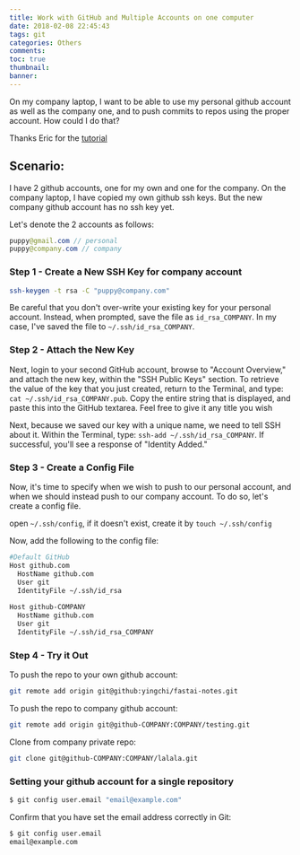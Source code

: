 ```yaml
---
title: Work with GitHub and Multiple Accounts on one computer
date: 2018-02-08 22:45:43
tags: git
categories: Others
comments:
toc: true
thumbnail:
banner:
---
```


On my company laptop, I want to be able to use my personal github account as well as the company one, and to push commits to repos using the proper account. How could I do that?
<!-- more -->

Thanks Eric for the [tutorial](https://code.tutsplus.com/tutorials/quick-tip-how-to-work-with-github-and-multiple-accounts--net-22574)

## Scenario:
I have 2 github accounts, one for my own and one for the company. 
On the company laptop, I have copied my own github ssh keys. But the new company github account has no ssh key yet.

Let's denote the 2 accounts as follows:

```java
puppy@gmail.com // personal
puppy@company.com // company 
```
### Step 1 - Create a New SSH Key for company account

```bash
ssh-keygen -t rsa -C "puppy@company.com"
```
Be careful that you don't over-write your existing key for your personal account. Instead, when prompted, save the file as `id_rsa_COMPANY`. In my case, I've saved the file to `~/.ssh/id_rsa_COMPANY`.

### Step 2 - Attach the New Key
Next, login to your second GitHub account, browse to "Account Overview," and attach the new key, within the "SSH Public Keys" section. To retrieve the value of the key that you just created, return to the Terminal, and type: `cat ~/.ssh/id_rsa_COMPANY.pub`. Copy the entire string that is displayed, and paste this into the GitHub textarea. Feel free to give it any title you wish

Next, because we saved our key with a unique name, we need to tell SSH about it. Within the Terminal, type: `ssh-add ~/.ssh/id_rsa_COMPANY`. If successful, you'll see a response of "Identity Added."


### Step 3 - Create a Config File
Now, it's time to specify when we wish to push to our personal account, and when we should instead push to our company account. To do so, let's create a config file.

open `~/.ssh/config`, if it doesn't exist, create it by `touch ~/.ssh/config`

Now, add the following to the config file:

```bash
#Default GitHub
Host github.com
  HostName github.com
  User git
  IdentityFile ~/.ssh/id_rsa
  
Host github-COMPANY
  HostName github.com
  User git
  IdentityFile ~/.ssh/id_rsa_COMPANY
```

### Step 4 - Try it Out
To push the repo to your own github account:

```bash
git remote add origin git@github:yingchi/fastai-notes.git
```

To push the repo to company github account:

```bash
git remote add origin git@github-COMPANY:COMPANY/testing.git
```

Clone from company private repo:

```bash
git clone git@github-COMPANY:COMPANY/lalala.git
```

### Setting your github account for a single repository
```bash
$ git config user.email "email@example.com"
```
Confirm that you have set the email address correctly in Git:

```bash
$ git config user.email
email@example.com
```







